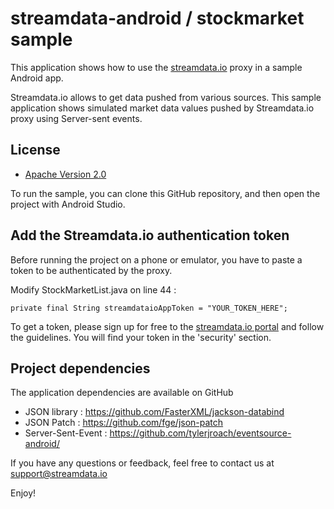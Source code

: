 # streamdata-android / stockmarket sample
This application shows how to use the <a href="http://streamdata.io" target="_blank">streamdata.io</a> proxy in a sample Android app.

Streamdata.io allows to get data pushed from various sources. This sample application shows simulated market data values pushed by Streamdata.io proxy using Server-sent events.

## License

* [Apache Version 2.0](http://www.apache.org/licenses/LICENSE-2.0.html)


To run the sample, you can clone this GitHub repository, and then open the project with Android Studio.


## Add the Streamdata.io authentication token

Before running the project on a phone or emulator, you have to paste a token to be authenticated by the proxy.

Modify StockMarketList.java on line 44 :

```
private final String streamdataioAppToken = "YOUR_TOKEN_HERE";
```

To get a token, please sign up for free to the <a href="https://portal.streamdata.io/" target="_blank">streamdata.io portal</a> and follow the guidelines. You will find your token in the 'security' section.

## Project dependencies


The application dependencies are available on GitHub

* JSON library : <a href="https://github.com/FasterXML/jackson-databind" target="_blank">https://github.com/FasterXML/jackson-databind</a>
* JSON Patch : <a href="https://github.com/fge/json-patch" target="_blank">https://github.com/fge/json-patch</a>
* Server-Sent-Event : <a href="https://github.com/tylerjroach/eventsource-android/" target="_blank">https://github.com/tylerjroach/eventsource-android/</a>


If you have any questions or feedback, feel free to contact us at <a href="mailto://support@streamdata.io">support@streamdata.io</a>

Enjoy!
